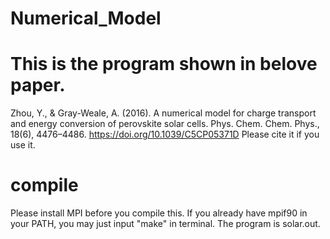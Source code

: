 # Numerical_Model
# This is the program shown in belove paper.
Zhou, Y., & Gray-Weale, A. (2016). 
A numerical model for charge transport and energy conversion of perovskite solar cells. 
Phys. Chem. Chem. Phys., 18(6), 4476–4486. 
https://doi.org/10.1039/C5CP05371D
Please cite it if you use it.
# compile 
Please install MPI before you compile this. If you already have mpif90 in your PATH, you may just input "make" in terminal. The program is solar.out. 
